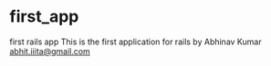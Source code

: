 first_app
=========

first rails app 
This is the first application for rails
by Abhinav Kumar abhit.iiita@gmail.com
